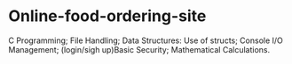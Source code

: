 # Online-food-ordering-site
C Programming;
File Handling;
Data Structures: Use of structs;
Console I/O Management;
(login/sigh up)Basic Security;
Mathematical Calculations.

